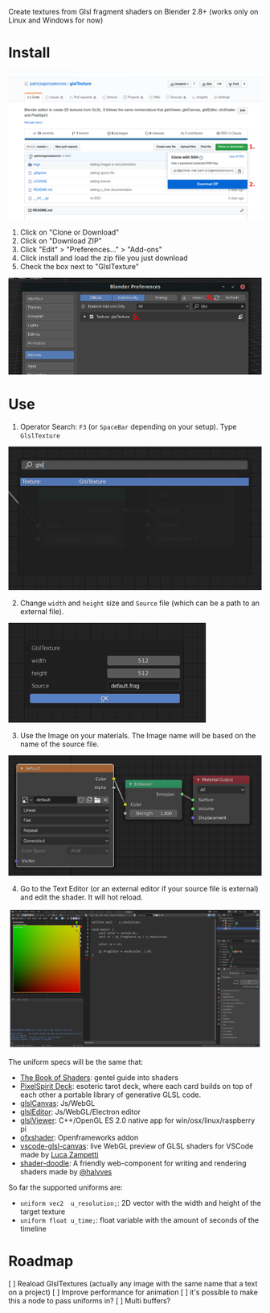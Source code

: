 Create textures from Glsl fragment shaders on Blender 2.8+ (works only on Linux and Windows for now)

# Install

![](imgs/04.png)

1. Click on "Clone or Download"
2. Click on "Download ZIP"
3. Click "Edit" > "Preferences..." > "Add-ons"
4. Click install and load the zip file you just download
5. Check the box next to "GlslTexture"

![](imgs/05.png)

# Use

1. Operator Search: `F3` (or `SpaceBar` depending on your setup). Type `GlslTexture`

![](imgs/00.png)

2. Change `width` and `height` size and `Source` file (which can be a path to an external file). 

![](imgs/01.png)

3. Use the Image on your materials. The Image name will be based on the name of the source file.

![](imgs/02.png)

4. Go to the Text Editor (or an external editor if your source file is external) and edit the shader. It will hot reload.

![](imgs/03.png)

The uniform specs will be the same that: 

* [The Book of Shaders](https://thebookofshaders.com/): gentel guide into shaders
* [PixelSpirit Deck](https://patriciogonzalezvivo.github.io/PixelSpiritDeck/): esoteric tarot deck, where each card builds on top of each other a portable library of generative GLSL code.
* [glslCanvas](https://github.com/patriciogonzalezvivo/glslCanvas/): Js/WebGL
* [glslEditor](https://github.com/patriciogonzalezvivo/glslEditor/): Js/WebGL/Electron editor
* [glslViewer](https://github.com/patriciogonzalezvivo/glslViewer): C++/OpenGL ES 2.0 native app for win/osx/linux/raspberry pi 
* [ofxshader](https://github.com/patriciogonzalezvivo/ofxShader/): Openframeworks addon
* [vscode-glsl-canvas](https://marketplace.visualstudio.com/items?itemName=circledev.glsl-canvas): live WebGL preview of GLSL shaders for VSCode made by [Luca Zampetti](https://twitter.com/actarian)
* [shader-doodle](https://github.com/halvves/shader-doodle): A friendly web-component for writing and rendering shaders made by [@halvves](https://twitter.com/halvves)

So far the supported uniforms are:

* `uniform vec2  u_resolution;`: 2D vector with the width and height of the target texture  
* `uniform float u_time;`: float variable with the amount of seconds of the timeline 

# Roadmap

[ ] Reaload GlslTextures (actually any image with the same name that a text on a project)
[ ] Improve performance for animation
[ ] it's possible to make this a node to pass uniforms in?
[ ] Multi buffers?
